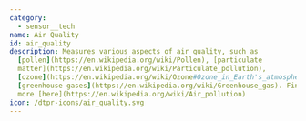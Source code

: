 ```yaml
---
category: 
  - sensor__tech
name: Air Quality
id: air_quality
description: Measures various aspects of air quality, such as
  [pollen](https://en.wikipedia.org/wiki/Pollen), [particulate
  matter](https://en.wikipedia.org/wiki/Particulate_pollution),
  [ozone](https://en.wikipedia.org/wiki/Ozone#Ozone_in_Earth's_atmosphere), and
  [greenhouse gases](https://en.wikipedia.org/wiki/Greenhouse_gas). Find out
  more [here](https://en.wikipedia.org/wiki/Air_pollution)
icon: /dtpr-icons/air_quality.svg
---
```


